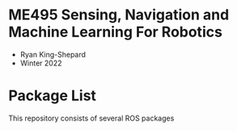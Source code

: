 # ME495 Sensing, Navigation and Machine Learning For Robotics
* Ryan King-Shepard
* Winter 2022
# Package List
This repository consists of several ROS packages
